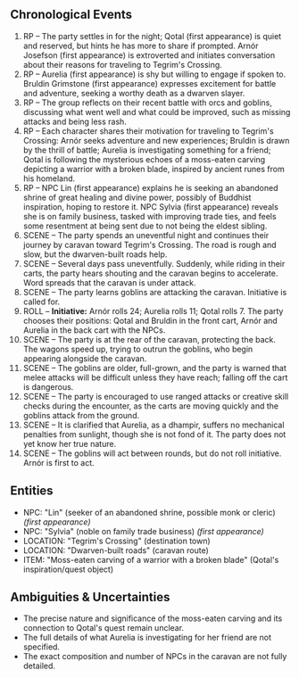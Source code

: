 ## Chronological Events

1. RP – The party settles in for the night; Qotal (first appearance) is quiet and reserved, but hints he has more to share if prompted. Arnór Josefson (first appearance) is extroverted and initiates conversation about their reasons for traveling to Tegrim's Crossing.
2. RP – Aurelia (first appearance) is shy but willing to engage if spoken to. Bruldin Grimstone (first appearance) expresses excitement for battle and adventure, seeking a worthy death as a dwarven slayer.
3. RP – The group reflects on their recent battle with orcs and goblins, discussing what went well and what could be improved, such as missing attacks and being less rash.
4. RP – Each character shares their motivation for traveling to Tegrim's Crossing: Arnór seeks adventure and new experiences; Bruldin is drawn by the thrill of battle; Aurelia is investigating something for a friend; Qotal is following the mysterious echoes of a moss-eaten carving depicting a warrior with a broken blade, inspired by ancient runes from his homeland.
5. RP – NPC Lin (first appearance) explains he is seeking an abandoned shrine of great healing and divine power, possibly of Buddhist inspiration, hoping to restore it. NPC Sylvia (first appearance) reveals she is on family business, tasked with improving trade ties, and feels some resentment at being sent due to not being the eldest sibling.
6. SCENE – The party spends an uneventful night and continues their journey by caravan toward Tegrim's Crossing. The road is rough and slow, but the dwarven-built roads help.
7. SCENE – Several days pass uneventfully. Suddenly, while riding in their carts, the party hears shouting and the caravan begins to accelerate. Word spreads that the caravan is under attack.
8. SCENE – The party learns goblins are attacking the caravan. Initiative is called for.
9. ROLL – **Initiative:** Arnór rolls 24; Aurelia rolls 11; Qotal rolls 7. The party chooses their positions: Qotal and Bruldin in the front cart, Arnór and Aurelia in the back cart with the NPCs.
10. SCENE – The party is at the rear of the caravan, protecting the back. The wagons speed up, trying to outrun the goblins, who begin appearing alongside the caravan.
11. SCENE – The goblins are older, full-grown, and the party is warned that melee attacks will be difficult unless they have reach; falling off the cart is dangerous.
12. SCENE – The party is encouraged to use ranged attacks or creative skill checks during the encounter, as the carts are moving quickly and the goblins attack from the ground.
13. SCENE – It is clarified that Aurelia, as a dhampir, suffers no mechanical penalties from sunlight, though she is not fond of it. The party does not yet know her true nature.
14. SCENE – The goblins will act between rounds, but do not roll initiative. Arnór is first to act.

## Entities

- NPC: "Lin" (seeker of an abandoned shrine, possible monk or cleric) *(first appearance)*
- NPC: "Sylvia" (noble on family trade business) *(first appearance)*
- LOCATION: "Tegrim's Crossing" (destination town)
- LOCATION: "Dwarven-built roads" (caravan route)
- ITEM: "Moss-eaten carving of a warrior with a broken blade" (Qotal's inspiration/quest object)

## Ambiguities & Uncertainties

- The precise nature and significance of the moss-eaten carving and its connection to Qotal's quest remain unclear.
- The full details of what Aurelia is investigating for her friend are not specified.
- The exact composition and number of NPCs in the caravan are not fully detailed.